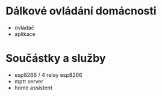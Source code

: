 # Dálkové ovládání domácnosti
- ovladač
- aplikace

# Součástky a služby
- esp8266 / 4 relay esp8266
- mptt server
- home assistent
